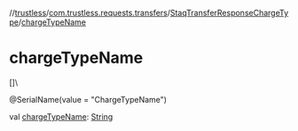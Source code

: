 //[trustless](../../../index.md)/[com.trustless.requests.transfers](../index.md)/[StaqTransferResponseChargeType](index.md)/[chargeTypeName](charge-type-name.md)

# chargeTypeName

[]\

@SerialName(value = &quot;ChargeTypeName&quot;)

val [chargeTypeName](charge-type-name.md): [String](https://kotlinlang.org/api/latest/jvm/stdlib/kotlin/-string/index.html)
